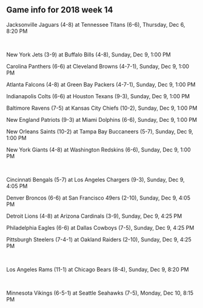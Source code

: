 ## Game info for 2018 week 14
Jacksonville Jaguars (4-8) at Tennessee Titans (6-6), Thursday, Dec 6, 8:20 PM


<br/>

New York Jets (3-9) at Buffalo Bills (4-8), Sunday, Dec 9, 1:00 PM

Carolina Panthers (6-6) at Cleveland Browns (4-7-1), Sunday, Dec 9, 1:00 PM

Atlanta Falcons (4-8) at Green Bay Packers (4-7-1), Sunday, Dec 9, 1:00 PM

Indianapolis Colts (6-6) at Houston Texans (9-3), Sunday, Dec 9, 1:00 PM

Baltimore Ravens (7-5) at Kansas City Chiefs (10-2), Sunday, Dec 9, 1:00 PM

New England Patriots (9-3) at Miami Dolphins (6-6), Sunday, Dec 9, 1:00 PM

New Orleans Saints (10-2) at Tampa Bay Buccaneers (5-7), Sunday, Dec 9, 1:00 PM

New York Giants (4-8) at Washington Redskins (6-6), Sunday, Dec 9, 1:00 PM


<br/>

Cincinnati Bengals (5-7) at Los Angeles Chargers (9-3), Sunday, Dec 9, 4:05 PM

Denver Broncos (6-6) at San Francisco 49ers (2-10), Sunday, Dec 9, 4:05 PM

Detroit Lions (4-8) at Arizona Cardinals (3-9), Sunday, Dec 9, 4:25 PM

Philadelphia Eagles (6-6) at Dallas Cowboys (7-5), Sunday, Dec 9, 4:25 PM

Pittsburgh Steelers (7-4-1) at Oakland Raiders (2-10), Sunday, Dec 9, 4:25 PM


<br/>

Los Angeles Rams (11-1) at Chicago Bears (8-4), Sunday, Dec 9, 8:20 PM


<br/>

Minnesota Vikings (6-5-1) at Seattle Seahawks (7-5), Monday, Dec 10, 8:15 PM

